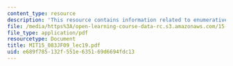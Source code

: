 ```yaml
---
content_type: resource
description: 'This resource contains information related to enumerative methods. '
file: /media/https%3A/open-learning-course-data-rc.s3.amazonaws.com/15-083j-integer-programming-and-combinatorial-optimization-fall-2009/e689f785132f551e635169d6694fdc13_MIT15_083JF09_lec19.pdf
file_type: application/pdf
resourcetype: Document
title: MIT15_083JF09_lec19.pdf
uid: e689f785-132f-551e-6351-69d6694fdc13
---
```

